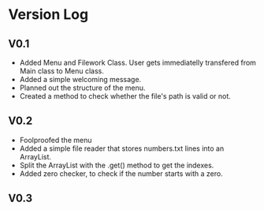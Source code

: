 # Version Log

## V0.1
* Added Menu and Filework Class. User gets immediatelly transfered from Main class to Menu class.
* Added a simple welcoming message.
* Planned out the structure of the menu.
* Created a method to check whether the file's path is valid or not.

## V0.2
* Foolproofed the menu
* Added a simple file reader that stores numbers.txt lines into an ArrayList.
* Split the ArrayList with the .get() method to get the indexes. 
* Added zero checker, to check if the number starts with a zero.

## V0.3